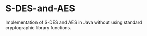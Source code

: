 # S-DES-and-AES
Implementation of S-DES and AES in Java without using standard cryptographic library functions.
